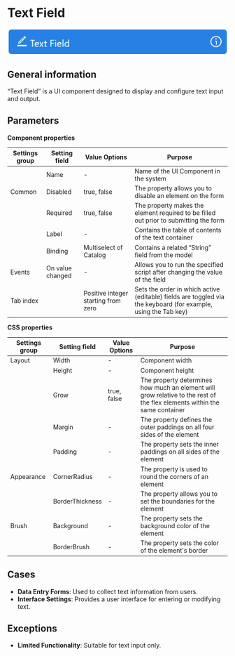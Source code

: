 # Text Field

![](../../assets/images/app-development/text-field.png)

## General information
“Text Field” is a UI component designed to display and configure text input and output.

## Parameters
**Component properties**

| Settings group | Setting field | Value Options | Purpose |
| --- | --- | --- | --- |
|  | Name | - | Name of the UI Component in the system |
| Common | Disabled | true, false | The property allows you to disable an element on the form |
|  | Required | true, false | The property makes the element required to be filled out prior to submitting the form |
|  | Label | - | Contains the table of contents of the text container |
|  | Binding | Multiselect of Catalog | Contains a related “String” field from the model |
| Events | On value changed | - | Allows you to run the specified script after changing the value of the field |
| Tab index |  | Positive integer starting from zero | Sets the order in which active (editable) fields are toggled via the keyboard (for example, using the Tab key) |

**CSS properties**

| Settings group | Setting field | Value Options | Purpose |
| --- | --- | --- | --- |
| Layout | Width | - | Component width |
|  | Height | - | Component height |
|  | Grow | true, false | The property determines how much an element will grow relative to the rest of the flex elements within the same container |
|  | Margin | - | The property defines the outer paddings on all four sides of the element |
|  | Padding | - | The property sets the inner paddings on all sides of the element |
| Appearance | CornerRadius | - | The property is used to round the corners of an element |
|  | BorderThickness | - | The property allows you to set the boundaries for the element |
| Brush | Background | - | The property sets the background color of the element |
|  | BorderBrush | - | The property sets the color of the element's border |

## Cases
- **Data Entry Forms**: Used to collect text information from users.
- **Interface Settings**: Provides a user interface for entering or modifying text.

## Exceptions
- **Limited Functionality**: Suitable for text input only.
